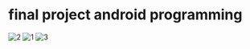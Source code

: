 # final project android programming

![2](https://user-images.githubusercontent.com/86112270/127660188-dd605830-ff91-4394-a453-ac738a6ade84.jpg)
![1](https://user-images.githubusercontent.com/86112270/127659834-d4112cf1-ba80-403b-87c2-bb5f1ddbaef1.jpg)
![3](https://user-images.githubusercontent.com/86112270/127660275-62d1914b-88f1-4998-90ea-94ab43ced3ad.jpg)
